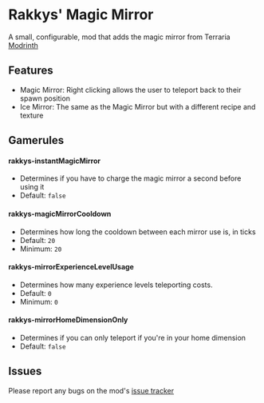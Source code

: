 # Rakkys' Magic Mirror
A small, configurable, mod that adds the magic mirror from Terraria
<br>[Modrinth](https://modrinth.com/mod/rakkys-magic-mirror)

## Features
- Magic Mirror: Right clicking allows the user to teleport back to their spawn position
- Ice Mirror: The same as the Magic Mirror but with a different recipe and texture
## Gamerules
#### rakkys-instantMagicMirror 
- Determines if you have to charge the magic mirror a second before using it
- Default: `false`
#### rakkys-magicMirrorCooldown 
- Determines how long the cooldown between each mirror use is, in ticks
- Default: `20`
- Minimum: `20`
#### rakkys-mirrorExperienceLevelUsage
- Determines how many experience levels teleporting costs.
- Default: `0`
- Minimum: `0`
#### rakkys-mirrorHomeDimensionOnly
- Determines if you can only teleport if you're in your home dimension
- Default: `false`
## Issues
Please report any bugs on the mod's [issue tracker](https://github.com/Rakkys/rakkysmagicmirror/issues)